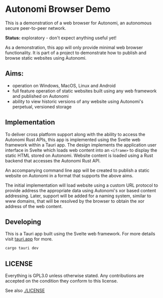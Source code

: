 # Autonomi Browser Demo
This is a demonstration of a web browser for Autonomi, an autonomous secure peer-to-peer network.

**Status:** exploratory - don't expect anything useful yet!

As a demonstration, this app will only provide minimal web browser functionality. It is part of a project to demonstrate how to publish and browse static websites using Autonomi.

## Aims:
- operation on Windows, MacOS, Linux and Android
- full feature operation of static websites built using any web framework and published on Autonomi
- ability to view historic versions of any website using Autonomi's perpetual, versioned storage

## Implementation
To deliver cross platform support along with the ability to access the Autonomi Rust APIs, this app is implemented using the Svelte web framework within a Tauri app. The design implements the application user interface in Svelte which loads web content into an `<iframe>` to display the static HTML stored on Autonomi. Website content is loaded using a Rust backend that accesses the Autonomi Rust API.

An accompanying command line app will be created to publish a static website on Autonomi in a format that supports the above aims.

The initial implementation will load website using a custom URL protocol to provide address the appropriate data using Autonomi's xor based content addressing. Later, support will be added for a naming system, similar to www domains, that will be resolved by the browser to obtain the xor address of the web content.

## Developing

This is a Tauri app built using the Svelte web framework. For more details visit [tauri.app](https://tauri.app) for more.
```bash
cargo tauri dev
```

## LICENSE

Everything is GPL3.0 unless otherwise stated. Any contributions are accepted on the condition they conform to this license.

See also [./LICENSE](./LICENSE)
